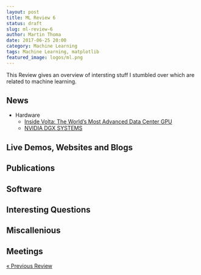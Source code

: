```yaml
---
layout: post
title: ML Review 6
status: draft
slug: ml-review-6
author: Martin Thoma
date: 2017-06-25 20:00
category: Machine Learning
tags: Machine Learning, matplotlib
featured_image: logos/ml.png
---
```


This Review gives an overview of intersting stuff I stumbled over which are
related to machine learning.


## News

* Hardware
    * [Inside Volta: The World’s Most Advanced Data Center GPU](https://devblogs.nvidia.com/parallelforall/inside-volta/)
    * [NVIDIA DGX SYSTEMS](https://www.nvidia.com/en-us/data-center/dgx-systems/)


## Live Demos, Websites and Blogs


## Publications

<!-- e.g. arXiv -->


## Software

<!-- e.g. Theano, Keras, ... -->


## Interesting Questions

<!-- For example StackExchange -->

<!-- * [What are 2D dimensionality reduction algorithms good for?](http://datascience.stackexchange.com/q/17953/8820)
* [What is the memory cost of a CNN?](http://datascience.stackexchange.com/q/16292/8820)
* [How should the bias be initialized and regularized?](http://datascience.stackexchange.com/q/17987/8820)
* [Is there a relationship between LDA, linear SVMs and Perceptron?](https://datascience.stackexchange.com/q/18840/8820) -->

## Miscallenious

<!-- ### Blogs / Websites

* [distill.pub](http://distill.pub/): Some nice articles (e.g. one about t-SNE) -->



## Meetings

<!-- * Amsterdam, 8. April 2017: [PyData](https://pydata.org/amsterdam2017/)
* Austin (Texas, USA), 10. July 2017: [SciPy 2017](https://scipy2017.scipy.org/ehome/220975/493391/) -->

<div class="navigation clearfix">
    <div class="alignleft">
        <a href="https://martin-thoma.com/ml-review-5/" rel="prev">« Previous Review</a>
    </div><!--
    <div class="alignright">
        <a href="https://martin-thoma.com/ml-review-7/" rel="next">Next Review »</a>
    </div>-->
</div>
